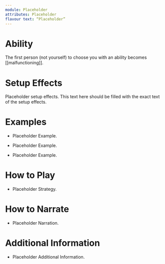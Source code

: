 ```yaml
---
module: Placeholder
attributes: Placeholder
flavour text: “Placeholder”
---
```

# Ability
The first person (not yourself) to choose you with an ability becomes [[malfunctioning]].

# Setup Effects
Placeholder setup effects. This text here should be filled with the exact text of the setup effects.

# Examples
- Placeholder Example.

- Placeholder Example.

- Placeholder Example.

# How to Play
- Placeholder Strategy.

# How to Narrate
- Placeholder Narration.

# Additional Information
- Placeholder Additional Information.
